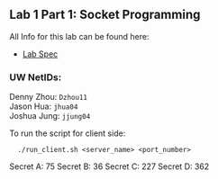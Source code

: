 ## Lab 1 Part 1: Socket Programming 
All Info for this lab can be found here:  
- [Lab Spec](https://courses.cs.washington.edu/courses/cse461/24au/lab/lab1.html)

### **UW NetIDs:**
Denny Zhou: `Dzhou11`  
Jason Hua: `jhua04`  
Joshua Jung: `jjung04`  

To run the script for client side:
``` shell  
  ./run_client.sh <server_name> <port_number>
```

Secret A: 75
Secret B: 36
Secret C: 227
Secret D: 362
```
